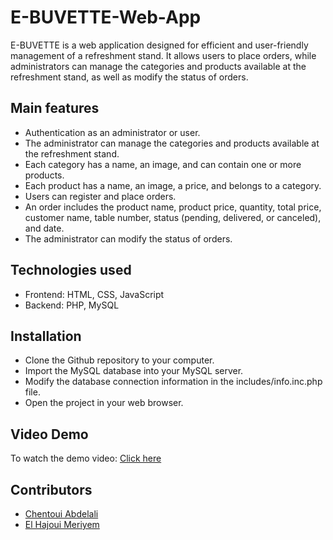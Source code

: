 # E-BUVETTE-Web-App
E-BUVETTE is a web application designed for efficient and user-friendly management of a refreshment stand. It allows users to place orders, while administrators can manage the categories and products available at the refreshment stand, as well as modify the status of orders.

## Main features
- Authentication as an administrator or user.
- The administrator can manage the categories and products available at the refreshment stand.
- Each category has a name, an image, and can contain one or more products.
- Each product has a name, an image, a price, and belongs to a category.
- Users can register and place orders.
- An order includes the product name, product price, quantity, total price, customer name, table number, status (pending, delivered, or canceled), and date.
- The administrator can modify the status of orders.

## Technologies used
- Frontend: HTML, CSS, JavaScript
- Backend: PHP, MySQL

## Installation
- Clone the Github repository to your computer.
- Import the MySQL database into your MySQL server.
- Modify the database connection information in the includes/info.inc.php file.
- Open the project in your web browser.

## Video Demo
To watch the demo video: [Click here](https://drive.google.com/file/d/1u4-wjNJ-xsF6_g_CDMnpgn_w3e588FQ8/view)

## Contributors
- [Chentoui Abdelali](https://github.com/AbdelaliChe)
- [El Hajoui Meriyem](https://github.com/Meriyemelhajoui)
